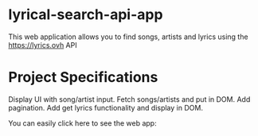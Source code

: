 # lyrical-search-api-app
This web application allows you to find songs, artists and lyrics using the https://lyrics.ovh API

# Project Specifications
Display UI with song/artist input.
Fetch songs/artists and put in DOM.
Add pagination.
Add get lyrics functionality and display in DOM.

You can easily click here to see the web app: 
